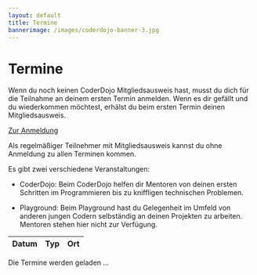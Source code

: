 ```yaml
---
layout: default
title: Termine
bannerimage: /images/coderdojo-banner-3.jpg
---
```


# Termine

Wenn du noch keinen CoderDojo Mitgliedsausweis hast, musst du dich für die Teilnahme an deinem ersten Termin anmelden. Wenn es dir gefällt und du wiederkommen möchtest, erhälst du beim ersten Termin deinen Mitgliedsausweis.

<p class="text-center"><a class="btn btn-material-light-blue-700" href="/anmeldung.html">Zur Anmeldung</a></p>

Als regelmäßiger Teilnehmer mit Mitgliedsausweis kannst du ohne Anmeldung zu allen Terminen kommen.

Es gibt zwei verschiedene Veranstaltungen:

- <span class="type-coderdojo">CoderDojo</span>: Beim CoderDojo helfen dir Mentoren von deinen ersten Schritten im Programmieren bis zu kniffligen technischen Problemen.

- <span class="type-playground">Playground</span>: Beim Playground hast du Gelegenheit im Umfeld von anderen jungen Codern selbständig an deinen Projekten zu arbeiten. Mentoren stehen hier nicht zur Verfügung.

<table class="table" id="eventsTable">
	<thead>
		<tr>
			<th>Datum</th>
			<th>Typ</th>
			<th>Ort</th>
		</tr>
	</thead>
	<tbody>
	</tbody>
</table>

<p class="loadingText">Die Termine werden geladen ...</p>

<script language="javascript">

	var eventsTable = $("#eventsTable");
	data = [
		{ date: new Date(2017, 6, 7), title: "Sommersemester 2017", type: "header" },
		{ date: new Date(2017, 5, 30), type: "playground" },
		{ date: new Date(2017, 6, 7) },
		{ date: new Date(2017, 8, 1), title: "Sommerferien 2017", type: "header" },
		{ date: new Date(2017, 6, 14), type: "playground" },
		{ date: new Date(2017, 6, 21), location: "<a href=\"http://www.jku.at/content/e213/e161/e6998/e6930\" target=\"_blank\">Johannes Kepler Universität Linz, Keplergebäude, Raum K 033C</a>, Altenberger Straße 69, 4040 Linz" },
		{ date: new Date(2017, 7, 4), location: "<a href=\"http://www.jku.at/content/e213/e161/e6998/e6930\" target=\"_blank\">Johannes Kepler Universität Linz, Keplergebäude, Raum K 033C</a>, Altenberger Straße 69, 4040 Linz" },
		{ date: new Date(2017, 7, 18) },
		{ date: new Date(2017, 8, 1) },
		{ date: new Date(2018, 1, 9), title: "Wintersemester 2017 / 2018", type: "header" },
		{ date: new Date(2017, 8, 15), location: "<a href=\"https://www.wko.at/service/ooe/bezirksstellen/linz.html\" target=\"_blank\">WKO Linz-Stadt</a>, Hessenplatz 3, 4020 Linz" },
		{ date: new Date(2017, 9, 6) },
		{ date: new Date(2017, 9, 20) },
		{ date: new Date(2017, 10, 3) },
		{ date: new Date(2017, 10, 17) },
		{ date: new Date(2017, 11, 1) },
		{ date: new Date(2017, 11, 15) },
		{ date: new Date(2018, 0, 12) },
		{ date: new Date(2018, 0, 26) },
		{ date: new Date(2018, 1, 9) }
	].filter(function(event) { return event.date >= new Date(); });
	
	/*data = data.concat(additionalEvents).sort(function(a, b) {
		a = new Date(a.date);
		b = new Date(b.date);
		return a > b ? 1 : a < b ? -1 : 0;
	});*/

	data.forEach(function(event) {
		var row = "";

		if (event.type == "header") {
			row = "<tr class='subtitle'><td colspan='3'>" + event.title + "</td></tr>";
		} else {
			var date = moment(new Date(event.date)).startOf("day");
			var formattedDate = date.format("YYYY-MM-DD");

			/*row = "<tr";
			if (event.type == "playground") {
				row += " class='playground'";
			} else if (event.type == "bootcamp") {
				row += " class='bootcamp'";
			} else {
				row += " class='coderdojo'";
			}*/

			row += "<tr>";
			row += "<td>" + date.format("dddd, DD. MMMM YYYY") + " 16:00 - 18:00</td>";

			if (event.type == "playground") {
				row += "<td class='type-playground'>Playground";
			} else if (event.type == "bootcamp") {
				row += "<td class='type-bootcamp'>Bootcamp";
			} else {
				row += "<td class='type-coderdojo'>CoderDojo";
			}
			row += "</td>";

			row += "<td>";

			/*if (event.type == "playground") {
				row += "Playground<br/>";
			} else if (event.type == "bootcamp") {
				row += "Junior Bootcamp - im Rahmen des <a href='https://coding-club-linz.github.io/global-azure-bootcamp-2017/junior-bootcamp.html' target='_blank'>Global Azure Bootcamps</a><br/>";
				row += "für junge Coder ab 13 Jahren<br/>";
			} else {
				row += "CoderDojo<br/>";
			}*/
			
			if (event.location) {
				row += event.location;
			} else {
				row += "<a href=\"http://www.linz.at/wissensturm/anreise.asp\" target=\"_blank\">Wissensturm</a>, Kärtnerstraße 26, 4020 Linz";
			}

			if (formattedDate == "2017-06-02") {
				row += "<div class=\"sponsor\"><div>Der Robotics Workshop bei diesem CoderDojo wird von <a href=\"http://www.sparxsystems.at\" target=\"_blank\">Sparx Systems</a>, <a href=\"https://www.microsoft.com/de-at\" target=\"_blank\">Microsoft</a>, <a href=\"https://www.aec.at/\" target=\"_blank\">Ars Electronica</a> und <a href=\"http://www.voesi.or.at/\" target=\"_blank\">VÖSI</a> gesponsert.</div><img src=\"images/sponsors_20170602.jpg\" style=\"width: 100%; margin-top: 5px; margin-bottom: 0;\" /></div>";
			} else if (formattedDate == "2017-06-23") {
				row += "<div class=\"sponsor\"><div>Wir feiern den 2. Geburtstag vom CoderDojo Linz! Die Linzer Firma <a href=\"https://www.insite-it.net/en/start-en\" target=\"_blank\">INSITE IT</a> sponsert zu diesem Anlass Kuchen für alle :-). Vielen Dank!</div><a href=\"https://www.insite-it.net/en/start-en\" target=\"_blank\"><img src=\"images/insite-it-logo.png\" style=\"width: 100%; max-width: 250px; margin-top: 5px; margin-bottom: 0;\" /></a></div>";
			}

			row += "</td>";

			/*row += "<td id='availableTickets" + event.eventbriteId + "' class='text-right'></td>";
			if (event.type == "playground") {
				row += "<td></td>";
			} else if (event.type == "bootcamp") {
				row += "<td><a href='https://www.eventbrite.de/e/global-azure-bootcamp-austria-2017-tickets-31460449050' target='_blank'>zur Anmeldung</a></td>";
			} else {
				row += "<td><a href='https://www.eventbrite.de/e/coderdojo-linz-wissensturm-tickets-" + event.eventbriteId + "' target='_blank'>zur Anmeldung</a></td>";
			}*/
			
			row += "</tr>";
		}

		eventsTable.append(row);
	});

	$(".loadingText").hide();

	/*data.forEach(function(event) {
		if (event.quantitySold >= event.quantityTotal) {
			$("#availableTickets" + event.eventbriteId).append("<span class='warning'>ausgebucht*</span>");
		} else {
			$("#availableTickets" + event.eventbriteId).append(event.quantityTotal - event.quantitySold);
		}
	});*/
</script>
